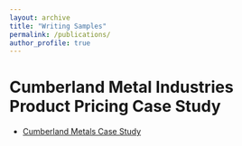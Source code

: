 ```yaml
---
layout: archive
title: "Writing Samples"
permalink: /publications/
author_profile: true
---
```


# Cumberland Metal Industries Product Pricing Case Study
* [Cumberland Metals Case Study](https://github.com/newing21/newing21.github.io/blob/master/files/Cumberland_Metals_Case_Study.pdf)



